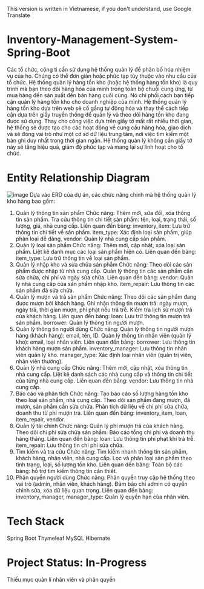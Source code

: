 This version is written in Vietnamese, if you don't understand, use Google Translate
# Inventory-Management-System-Spring-Boot
Các tổ chức, công ti cần sử dụng hệ thống quản lý để phân bố hóa nhiệm vụ của họ. Chúng có thể đơn giản hoặc phức tạp tùy thuộc vào nhu cầu của tổ chức. Hệ thống quản lý hàng tồn kho (hoặc hệ thống hàng tồn kho) là quy trình mà bạn theo dõi hàng hóa của mình trong toàn bộ chuỗi cung ứng, từ mua hàng đến sản xuất đến bán hàng cuối cùng. Nó chi phối cách bạn tiếp cận quản lý hàng tồn kho cho doanh nghiệp của mình.
Hệ thống quản lý hàng tồn kho dựa trên web sẽ cố gắng tự động hóa và thay thế cách tiếp cận dựa trên giấy truyền thống để quản lý và theo dõi hàng tồn kho đang được sử dụng. Thay cho công việc dựa trên giấy tờ mất rất nhiều thời gian, hệ thống sẽ được tạo cho các hoạt động về cung cầu hàng hóa, giao dịch và sẽ đóng vai trò như một cơ sở dữ liệu trung tâm, nơi việc tìm kiếm một bản ghi duy nhất trong thời gian ngắn. Hệ thống quản lý không cần giấy tờ này sẽ tăng hiệu quả, giảm độ phức tạp và mang lại sự linh hoạt cho tổ chức.
# Entity Relationship Diagram
![image](https://github.com/user-attachments/assets/59718a5f-7ce2-48d1-a9af-732e1f4c36d0)
Dựa vào ERD của dự án, các chức năng chính mà hệ thống quản lý kho hàng bao gồm:
1. Quản lý thông tin sản phẩm
Chức năng:
Thêm mới, sửa đổi, xóa thông tin sản phẩm.
Tra cứu thông tin chi tiết sản phẩm: tên, loại, trạng thái, số lượng, giá, nhà cung cấp.
Liên quan đến bảng:
inventory_item: Lưu trữ thông tin chi tiết về sản phẩm.
item_type: Xác định loại sản phẩm, giúp phân loại dễ dàng.
vendor: Quản lý nhà cung cấp sản phẩm.
2. Quản lý loại sản phẩm
Chức năng:
Thêm mới, cập nhật, xóa loại sản phẩm.
Liệt kê danh mục các loại sản phẩm hiện có.
Liên quan đến bảng:
item_type: Lưu trữ thông tin về loại sản phẩm.
3. Quản lý nhập kho và sửa chữa sản phẩm
Chức năng:
Theo dõi các sản phẩm được nhập từ nhà cung cấp.
Quản lý thông tin các sản phẩm cần sửa chữa, chi phí và ngày sửa chữa.
Liên quan đến bảng:
vendor: Quản lý nhà cung cấp của sản phẩm nhập kho.
item_repair: Lưu thông tin các sản phẩm đã sửa chữa.
4. Quản lý mượn và trả sản phẩm
Chức năng:
Theo dõi các sản phẩm đang được mượn bởi khách hàng.
Ghi nhận thông tin mượn trả: ngày mượn, ngày trả, thời gian mượn, phí phạt nếu trả trễ.
Kiểm tra lịch sử mượn trả của khách hàng.
Liên quan đến bảng:
loan: Lưu trữ thông tin mượn trả sản phẩm.
borrower: Quản lý thông tin người mượn.
5. Quản lý thông tin người dùng
Chức năng:
Quản lý thông tin người mượn hàng (khách hàng): email, tên, ID.
Quản lý thông tin nhân viên (quản lý kho): email, loại nhân viên.
Liên quan đến bảng:
borrower: Lưu thông tin khách hàng mượn sản phẩm.
inventory_manager: Lưu thông tin nhân viên quản lý kho.
manager_type: Xác định loại nhân viên (quản trị viên, nhân viên thường).
6. Quản lý nhà cung cấp
Chức năng:
Thêm mới, cập nhật, xóa thông tin nhà cung cấp.
Liệt kê danh sách các nhà cung cấp và thông tin chi tiết của từng nhà cung cấp.
Liên quan đến bảng:
vendor: Lưu thông tin nhà cung cấp.
7. Báo cáo và phân tích
Chức năng:
Tạo báo cáo số lượng hàng tồn kho theo loại sản phẩm, nhà cung cấp.
Theo dõi sản phẩm đang mượn, đã mượn, sản phẩm cần sửa chữa.
Phân tích dữ liệu về chi phí sửa chữa, doanh thu từ phí mượn trả.
Liên quan đến bảng:
inventory_item, loan, item_repair, vendor.
8. Quản lý tài chính
Chức năng:
Quản lý phí mượn trả của khách hàng.
Theo dõi chi phí sửa chữa sản phẩm.
Báo cáo tổng chi phí và doanh thu hàng tháng.
Liên quan đến bảng:
loan: Lưu thông tin phí phạt khi trả trễ.
item_repair: Lưu thông tin chi phí sửa chữa.
9. Tìm kiếm và tra cứu
Chức năng:
Tìm kiếm nhanh thông tin sản phẩm, khách hàng, nhân viên, nhà cung cấp.
Lọc và phân loại sản phẩm theo tình trạng, loại, số lượng tồn kho.
Liên quan đến bảng:
Toàn bộ các bảng: hỗ trợ tìm kiếm thông tin cần thiết.
10. Phân quyền người dùng
Chức năng:
Phân quyền truy cập hệ thống theo vai trò (admin, nhân viên, khách hàng).
Đảm bảo chỉ admin có quyền chỉnh sửa, xóa dữ liệu quan trọng.
Liên quan đến bảng:
inventory_manager, manager_type: Quản lý quyền hạn của nhân viên.
# Tech Stack
Spring Boot
Thymeleaf
MySQL
Hibernate
# Project Status: In-Progress
Thiếu mục quản lí nhân viên và phân quyền
